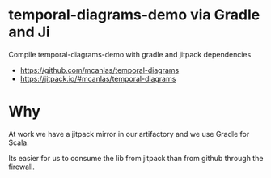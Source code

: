 # temporal-diagrams-demo via Gradle and Ji
Compile temporal-diagrams-demo with gradle and jitpack dependencies

- https://github.com/mcanlas/temporal-diagrams
- https://jitpack.io/#mcanlas/temporal-diagrams

# Why

At work we have a jitpack mirror in our artifactory and we use Gradle for Scala.

Its easier for us to consume the lib from jitpack than from github through the firewall.
